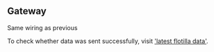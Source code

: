 ## Gateway

Same wiring as previous

To check whether data was sent successfully, visit ['latest flotilla data'](http://64.227.0.108:8600/api/latest).

